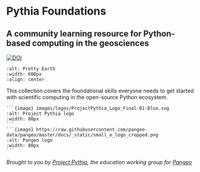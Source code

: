 # Pythia Foundations

## A community learning resource for Python-based computing in the geosciences

[![DOI](https://zenodo.org/badge/338145160.svg)](https://zenodo.org/badge/latestdoi/338145160)

```{image} images/pretty-earth.png
:alt: Pretty Earth
:width: 600px
:align: center
```

This collection covers the foundational skills everyone needs to get started with scientific computing in the open-source Python ecosystem.

````{grid} 2 2 2 2
```{image} images/logos/ProjectPythia_Logo_Final-01-Blue.svg
:alt: Project Pythia logo
:width: 80px
```
```{image} https://raw.githubusercontent.com/pangeo-data/pangeo/master/docs/_static/small_e_logo_cropped.png
:alt: Pangeo logo
:width: 80px
``` 
````
_Brought to you by [Project Pythia](https://projectpythia.org), the education working group for [Pangeo](https://pangeo.io)_
